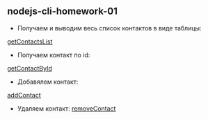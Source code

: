 ## nodejs-cli-homework-01

- Получаем и выводим весь список контактов в виде таблицы:

[getContactsList](https://prnt.sc/22yqumn)

- Получаем контакт по id:

[getContactById](https://prnt.sc/22yr0za)

- Добавялем контакт:

[addContact](https://prnt.sc/22yr9td)

- Удаляем контакт:
  [removeContact](https://prnt.sc/22yrd3p)
